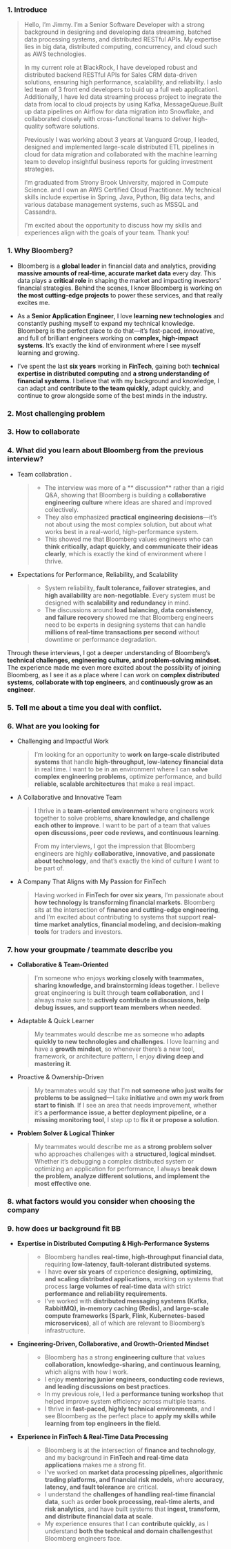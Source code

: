 ### 1. Introduce

> Hello, I’m Jimmy. I’m a Senior Software Developer with a strong background in designing and developing data streaming, batched data processing systems, and distributed RESTful APIs.  My expertise lies in big data, distributed computing, concurrency, and cloud such as AWS technologies.
>
> In my current role at BlackRock, I have developed robust and distributed backend RESTful APIs for Sales CRM data-driven solutions, ensuring high performance, scalability, and reliability. I aslo led team of 3 front end developers to buid up a full web applicationI. Additionally, I have led  data streaming process project  to inegrate the data from local to cloud projects by using Kafka, MessageQueue.Built up data pipelines on Airflow for data migration into Snowflake, and collaborated closely with cross-functional teams to deliver high-quality software solutions.
>
> Previously I was working about 3 years at Vanguard Group, I leaded, designed and implemented large-scale distributed ETL pipelines in cloud for data migration and collaborated with the machine learning team to develop insightful business reports for guiding investment strategies.
>
> I’m graduated from Strony Brook University, majored in Compute Science.  and I own an AWS Certified Cloud Practitioner. My technical skills include expertise in Spring, Java, Python, Big data techs, and various database management systems, such as MSSQL  and Cassandra.
>
> I'm excited about the opportunity to discuss how my skills and experiences align with the goals of your team. Thank you!

### 1. Why Bloomberg?

- Bloomberg is a **global leader** in financial data and analytics, providing **massive amounts of real-time, accurate market data** every day. This data plays a **critical role** in shaping the market and impacting investors' financial strategies. Behind the scenes, I know Bloomberg is working on **the most cutting-edge projects** to power these services, and that really excites me.   

- As a **Senior Application Engineer**, I love **learning new technologies** and constantly pushing myself to expand my technical knowledge. Bloomberg is the perfect place to do that—it’s fast-paced, innovative, and full of brilliant engineers working on **complex, high-impact systems**. It’s exactly the kind of environment where I see myself learning and growing.  

- I’ve spent the last **six years** working in **FinTech**, gaining both **technical expertise in distributed computing** and **a strong understanding of financial systems**. I believe that with my background and knowledge, I can adapt and  **contribute to the team quickly**, adapt quickly, and continue to grow alongside some of the best minds in the industry.



### 2. Most challenging problem





### 3. How to collaborate



### 4. What did you learn about Bloomberg from the previous interview?

- Team collabration .

  > - The interview was more of a ** discussion** rather than a rigid Q&A, showing that Bloomberg is building a **collaborative engineering culture** where ideas are shared and improved collectively. 
  > - They also emphasized **practical engineering decisions**—it’s not about using the most complex solution, but about what works best in a real-world, high-performance system.
  > - This showed me that Bloomberg values engineers who can **think critically, adapt quickly, and communicate their ideas clearly**, which is exactly the kind of environment where I thrive.

- Expectations for Performance, Reliability, and Scalability

  > - System reliability, **fault tolerance, failover strategies, and high availability** are **non-negotiable**. Every system must be designed with **scalability and redundancy** in mind.
  > - The discussions around **load balancing, data consistency, and failure recovery** showed me that Bloomberg engineers need to be experts in designing systems that can handle **millions of real-time transactions per second** without downtime or performance degradation.

Through these interviews, I got a deeper understanding of Bloomberg’s **technical challenges, engineering culture, and problem-solving mindset**. The experience made me even more excited about the possibility of joining Bloomberg, as I see it as a place where I can work on **complex distributed systems**, **collaborate with top engineers**, and **continuously grow as an engineer**.

### 5. Tell me about a time you deal with conflict.

> 



### 6. What are you looking for

- Challenging and Impactful Work

  > I’m looking for an opportunity to **work on large-scale distributed systems** that handle **high-throughput, low-latency financial data** in real time. I want to be in an environment where I can **solve complex engineering problems**, optimize performance, and build **reliable, scalable architectures** that make a real impact.

- A Collaborative and Innovative Team

  > I thrive in a **team-oriented environment** where engineers work together to solve problems, **share knowledge, and challenge each other to improve**. I want to be part of a team that values **open discussions, peer code reviews, and continuous learning**.
  >
  > From my interviews, I got the impression that Bloomberg engineers are highly **collaborative, innovative, and passionate about technology**, and that’s exactly the kind of culture I want to be part of.

- A Company That Aligns with My Passion for FinTech

  > Having worked in **FinTech for over six years**, I’m passionate about **how technology is transforming financial markets**. Bloomberg sits at the intersection of **finance and cutting-edge engineering**, and I’m excited about contributing to systems that support **real-time market analytics, financial modeling, and decision-making tools** for traders and investors.



### 7. how your groupmate / teammate describe you

- **Collaborative & Team-Oriented**

  > I’m someone who enjoys **working closely with teammates, sharing knowledge, and brainstorming ideas together**. I believe great engineering is built through **team collaboration**, and I always make sure to **actively contribute in discussions, help debug issues, and support team members when needed**.

- Adaptable & Quick Learner

  > My teammates would describe me as someone who **adapts quickly to new technologies and challenges**. I love learning and have a **growth mindset**, so whenever there’s a new tool, framework, or architecture pattern, I enjoy **diving deep and mastering it**.

- Proactive & Ownership-Driven

  > My teammates would say that I’m **not someone who just waits for problems to be assigned**—I take **initiative** and **own my work from start to finish**. If I see an area that needs improvement, whether it’s **a performance issue, a better deployment pipeline, or a missing monitoring tool**, I step up to **fix it or propose a solution**.

- **Problem Solver & Logical Thinker**

  > My teammates would describe me as **a strong problem solver** who approaches challenges with a **structured, logical mindset**. Whether it’s debugging a complex distributed system or optimizing an application for performance, I always **break down the problem, analyze different solutions, and implement the most effective one**.

  



### 8. what factors would you consider when choosing the company

### 9. how does ur background fit BB

- **Expertise in Distributed Computing & High-Performance Systems**

  > - Bloomberg handles **real-time, high-throughput financial data**, requiring **low-latency, fault-tolerant distributed systems**.
  > - I have **over six years** of experience **designing, optimizing, and scaling distributed applications**, working on systems that process **large volumes of real-time data** with strict **performance and reliability requirements**.
  > - I’ve worked with **distributed messaging systems (Kafka, RabbitMQ), in-memory caching (Redis), and large-scale compute frameworks (Spark, Flink, Kubernetes-based microservices)**, all of which are relevant to Bloomberg’s infrastructure.

- **Engineering-Driven, Collaborative, and Growth-Oriented Mindset**

  > - Bloomberg has a strong **engineering culture** that values **collaboration, knowledge-sharing, and continuous learning**, which aligns with how I work.
  > - I enjoy **mentoring junior engineers, conducting code reviews, and leading discussions on best practices**.
  > - In my previous role, I led a **performance tuning workshop** that helped improve system efficiency across multiple teams.
  > - I thrive in **fast-paced, highly technical environments**, and I see Bloomberg as the perfect place to **apply my skills while learning from top engineers in the field**.

- **Experience in FinTech & Real-Time Data Processing**

  > - Bloomberg is at the intersection of **finance and technology**, and my background in **FinTech and real-time data applications** makes me a strong fit.
  > - I’ve worked on **market data processing pipelines, algorithmic trading platforms, and financial risk models**, where **accuracy, latency, and fault tolerance** are critical.
  > - I understand the **challenges of handling real-time financial data**, such as **order book processing, real-time alerts, and risk analytics**, and have built systems that **ingest, transform, and distribute financial data at scale**.
  > - My experience ensures that I can **contribute quickly**, as I understand **both the technical and domain challenges**that Bloomberg engineers face.

  
















